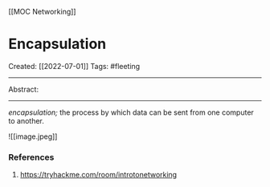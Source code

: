 [[MOC Networking]]

# Encapsulation
Created:  [[2022-07-01]]
Tags: #fleeting 

---
Abstract:


---
_encapsulation;_ the process by which data can be sent from one computer to another.


![[image.jpeg]]








### References
1. https://tryhackme.com/room/introtonetworking